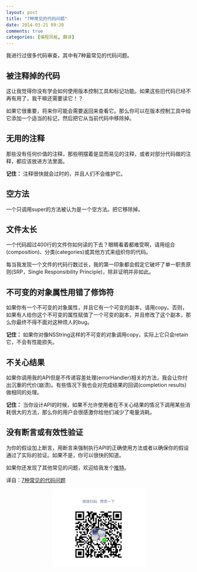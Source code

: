 ```yaml
---
layout: post
title: "7种常见的代码问题"
date: 2014-03-21 09:20
comments: true
categories: [编程风格, 翻译]
---
```


我进行过很多代码审查，其中有7种最常见的代码问题。

## 被注释掉的代码

这让我觉得你没有学会如何使用版本控制工具和标记功能。如果这些旧代码已经不再有用了，我干嘛还需要读它！？

如果它很重要，将来你可能会需要返回来查看它。那么你可以在版本控制工具中给它添加一个适当的标记，然后把它从当前代码中移除掉。
<!--more-->

## 无用的注释

那些没有任何价值的注释，那些明摆着是显而易见的注释，或者对部分代码做的注释，都应该放进方法里面。

**记住：** 注释很快就会过时的，并且人们不会维护它。

## 空方法

一个只调用super的方法被认为是一个空方法。把它移除掉。

## 文件太长

一个代码超过400行的文件你如何读的下去？眼睛看着都难受啊，请用组合(composition)、分类(categories)或其他方式来组织你的代码。

每当我发现一个文件的代码行数过长，我的第一印象都会假定它破坏了单一职责原则(SRP，Single Responsibility Principle)，除非证明并非如此。

## 不可变的对象属性用错了修饰符

如果你有一个不可变的对象属性，并且它有一个可变的副本，请用copy。否则，如果有人给你这个不可变的属性赋值了一个可变的副本，并且修改了这个副本，那么你最终不得不面对这种烦人的bug。

**记住：** 如果你对像NSString这样的不可变的对象调用copy，实际上它只会retain它，不会有性能损失。

## 不关心结果

如果你调用我的API但是不传递容差处理(errorHandler)相关的方法，我会让你付出沉重的代价(崩溃)。有些情况下我也会对完成结果的回调(completion results)做相同的处理。

**记住：** 当你设计API的时候，如果不允许使用者在不关心结果的情况下调用某些消耗很大的方法，那么你的用户会很感激你给他们减少了电量消耗。

## 没有断言或有效性验证

为你的假设加上断言，用断言来强制执行API的正确使用方法或者以确保你的假设通过了实际的验证。如果不是，你可以很快的知道。

如果你还发现了其他常见的问题，欢迎给我发个[推特](http://twitter.com/merowing_)。


译自：[7种常见的代码问题](http://www.merowing.info/2014/03/7-most-common-code-issues/#.UyuU_dy_7PA)

<p style="text-align:center"><img src="/images/posts/thx_money.png" width="50%" height="50%" /></p>